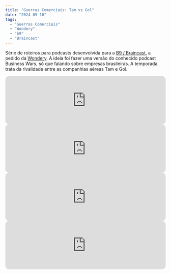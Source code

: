 ```yaml
---
title: "Guerras Comerciais: Tam vs Gol"
date: "2024-09-10"
tags: 
  - "Guerras Comerciais"
  - "Wondery"
  - "b9"
  - "Braincast"
---
```


Série de roteiros para podcasts desenvolvida para a [B9 / Braincast](https://www.b9.com.br/shows/braincast/), a pedido da [Wondery](https://wondery.com/). A ideia foi fazer uma versão do conhecido podcast Business Wars, só que falando sobre empresas brasileiras. A temporada trata da rivalidade entre as companhias aéreas Tam e Gol.

<iframe style="border-radius:12px" src="https://open.spotify.com/embed/episode/6AYIBLlEGSrpcgWl29lAxx?utm_source=generator&theme=0" width="100%" height="152" frameBorder="0" allowfullscreen="" allow="autoplay; clipboard-write; encrypted-media; fullscreen; picture-in-picture" loading="lazy"></iframe>

<iframe style="border-radius:12px" src="https://open.spotify.com/embed/episode/5bT49UNod2tmDRX3CdqbAh?utm_source=generator&theme=0" width="100%" height="152" frameBorder="0" allowfullscreen="" allow="autoplay; clipboard-write; encrypted-media; fullscreen; picture-in-picture" loading="lazy"></iframe>

<iframe style="border-radius:12px" src="https://open.spotify.com/embed/episode/0Wv15hwnw8EEClQbUukOIL?utm_source=generator&theme=0" width="100%" height="152" frameBorder="0" allowfullscreen="" allow="autoplay; clipboard-write; encrypted-media; fullscreen; picture-in-picture" loading="lazy"></iframe>

<iframe style="border-radius:12px" src="https://open.spotify.com/embed/episode/42UE3FXtIdtkH360OuizGZ?utm_source=generator&theme=0" width="100%" height="152" frameBorder="0" allowfullscreen="" allow="autoplay; clipboard-write; encrypted-media; fullscreen; picture-in-picture" loading="lazy"></iframe>